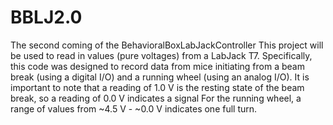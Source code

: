 # BBLJ2.0
The second coming of the BehavioralBoxLabJackController
This project will be used to read in values (pure voltages) from a LabJack T7. 
Specifically, this code was designed to record data from mice initiating from a beam break (using a digital I/O) and a running wheel (using an analog I/O). 
It is important to note that a reading of 1.0 V is the resting state of the beam break, so a reading of 0.0 V indicates a signal
For the running wheel, a range of values from ~4.5 V - ~0.0 V indicates one full turn.
